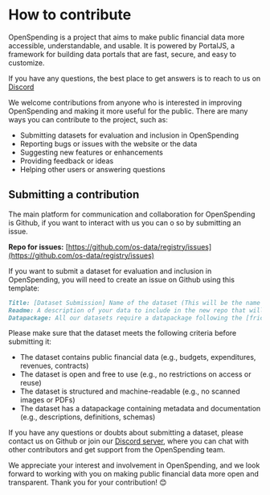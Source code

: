 # How to contribute

OpenSpending is a project that aims to make public financial data more accessible, understandable, and usable. It is powered by PortalJS, a framework for building data portals that are fast, secure, and easy to customize.

If you have any questions, the best place to get answers is to reach to us on [Discord](https://discord.gg/xJrxCbkP)

We welcome contributions from anyone who is interested in improving OpenSpending and making it more useful for the public. There are many ways you can contribute to the project, such as:

- Submitting datasets for evaluation and inclusion in OpenSpending
- Reporting bugs or issues with the website or the data
- Suggesting new features or enhancements
- Providing feedback or ideas
- Helping other users or answering questions

## Submitting a contribution

The main platform for communication and collaboration for OpenSpending is Github, if you want to interact with us you can o so by submitting an issue.

**Repo for issues:** [https://github.com/os-data/registry/issues](https://github.com/os-data/registry/issues)

If you want to submit a dataset for evaluation and inclusion in OpenSpending, you will need to create an issue on Github using this template:

```markdown
Title: [Dataset Submission] Name of the dataset (This will be the name of the repo where your datasets will be stored)
Readme: A description of your data to include in the new repo that will be created
Datapackage: All our datasets require a datapackage following the [frictionless spec](https://specs.frictionlessdata.io/) more specific the [fiscal version](https://specs.frictionlessdata.io/fiscal-data-package/)
```

Please make sure that the dataset meets the following criteria before submitting it:

- The dataset contains public financial data (e.g., budgets, expenditures, revenues, contracts)
- The dataset is open and free to use (e.g., no restrictions on access or reuse)
- The dataset is structured and machine-readable (e.g., no scanned images or PDFs)
- The dataset has a datapackage containing metadata and documentation (e.g., descriptions, definitions, schemas)

If you have any questions or doubts about submitting a dataset, please contact us on Github or join our [Discord server](https://discord.gg/xJrxCbkP), where you can chat with other contributors and get support from the OpenSpending team.

We appreciate your interest and involvement in OpenSpending, and we look forward to working with you on making public financial data more open and transparent. Thank you for your contribution! 😊
